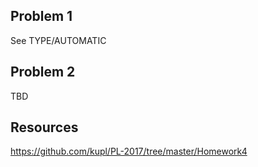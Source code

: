 ## Problem 1
See TYPE/AUTOMATIC

## Problem 2
TBD

## Resources
https://github.com/kupl/PL-2017/tree/master/Homework4
